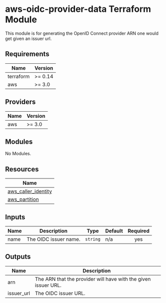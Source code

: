 # aws-oidc-provider-data Terraform Module

This module is for generating the OpenID Connect provider ARN one would get
given an issuer url.

## Requirements

| Name | Version |
|------|---------|
| terraform | >= 0.14 |
| aws | >= 3.0 |

## Providers

| Name | Version |
|------|---------|
| aws | >= 3.0 |

## Modules

No Modules.

## Resources

| Name |
|------|
| [aws_caller_identity](https://registry.terraform.io/providers/hashicorp/aws/latest/docs/data-sources/caller_identity) |
| [aws_partition](https://registry.terraform.io/providers/hashicorp/aws/latest/docs/data-sources/partition) |

## Inputs

| Name | Description | Type | Default | Required |
|------|-------------|------|---------|:--------:|
| name | The OIDC issuer name. | `string` | n/a | yes |

## Outputs

| Name | Description |
|------|-------------|
| arn | The ARN that the provider will have with the given issuer URL. |
| issuer\_url | The OIDC issuer URL. |
